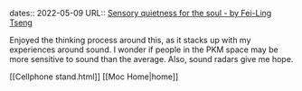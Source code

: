 dates:: 2022-05-09
URL:: [Sensory quietness for the soul - by Fei-Ling Tseng](https://feeei.substack.com/p/sensory-quietness-for-the-soul?s=r)

Enjoyed the thinking process around this, as it stacks up with my experiences around sound. I wonder if people in the PKM space may be more sensitive to sound than the average. Also, sound radars give me hope. 

[[Cellphone stand.html]]
[[Moc Home|home]]